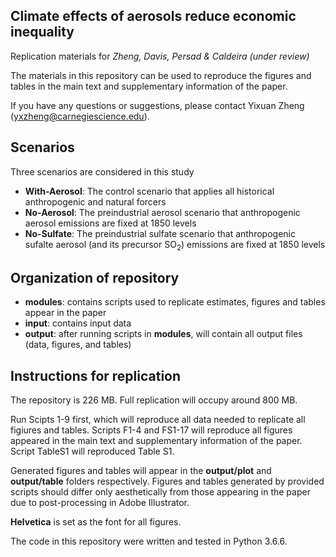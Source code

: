 ## Climate effects of aerosols reduce economic inequality

Replication materials for *Zheng, Davis, Persad & Caldeira (under review)*

The materials in this repository can be used to reproduce the figures and tables in the main text and supplementary information of the paper. 

If you have any questions or suggestions, please contact Yixuan Zheng (yxzheng@carnegiescience.edu).


## Scenarios
Three scenarios are considered in this study

- **With-Aerosol**: The control scenario that applies all historical anthropogenic and natural forcers
- **No-Aerosol**: The preindustrial aerosol scenario that anthropogenic aerosol emissions are fixed at 1850 levels
- **No-Sulfate**: The preindustrial sulfate scenario that anthropogenic sufalte aerosol (and its precursor SO<sub>2</sub>) emissions are fixed at 1850 levels

## Organization of repository

- **modules**: contains scripts used to replicate estimates, figures and tables appear in the paper
- **input**: contains input data
- **output**: after running scripts in **modules**, will contain all output files (data, figures, and tables)


## Instructions for replication

The repository is 226 MB. Full replication will occupy around 800 MB. 

Run Scipts 1-9 first, which will reproduce all data needed to replicate all figiures and tables. Scripts F1-4 and FS1-17 will reproduce all figures appeared in the main text and supplementary information of the paper. Script TableS1 will reproduced Table S1. 

Generated figures and tables will appear in the **output/plot** and **output/table** folders respectively. Figures and tables generated by provided scripts should differ only aesthetically from those appearing in the paper due to post-processing in Adobe Illustrator.

**Helvetica** is set as the font for all figures.

The code in this repository were written and tested in Python 3.6.6.
